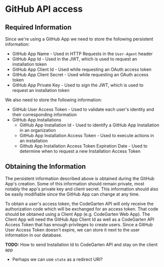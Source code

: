 # GitHub API access

## Required Information
Since we're using a GitHub App we need to store the following persistent information:
* GitHub App Name - Used in HTTP Requests in the `User-Agent` header
* GitHub App Id - Used in the JWT, which is used to request an installation token
* GitHub App Client Id - Used while requesting an OAuth access token   
* GitHub App Client Secret - Used while requesting an OAuth access token
* GitHub App Private Key - Used to sign the JWT, which is used to request an installation token

We also need to store the following information:
* GitHub User Access Token - Used to validate each user's identity and their corresponding information
* GitHub App Installations
    * GitHub App Installation Id - Used to identify a GitHub App Installation in an organization
    * GitHub App Installation Access Token - Used to execute actions in an installation
    * Github App Installation Access Token Expiration Date - Used to determine when to request a new Installation Access Token

## Obtaining the Information
The persistent information described above is obtained during the GitHub App's creation. Some of this information should remain private, most notably the app's private key and client secret. This information should also be easily modifiable since the GitHub App can change at any time.

To obtain a user's access token, the CodeGarten API will only receive the authorization code which will be exchanged for an access token. That code should be obtained using a Client App (e.g. CodeGarten Web App). The Client App will need the GitHub App Client Id as well as a CodeGarten API Access Token that has enough privileges to create users. Since a GitHub User Access Token doesn't expire, we can store it next to the user information in our database.

**TODO:** How to send Installation Id to CodeGarten API and stay on the client app
* Perhaps we can use `state` as a redirect URI?